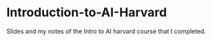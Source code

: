 # Introduction-to-AI-Harvard
Slides and my notes of the Intro to AI harvard course that I completed.
